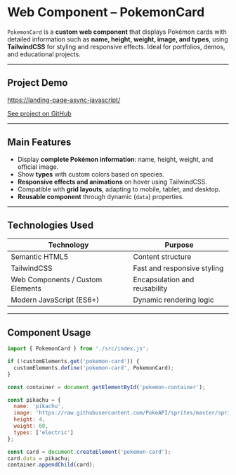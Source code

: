 # Web Component – PokemonCard

`PokemonCard` is a **custom web component** that displays Pokémon cards with detailed information such as **name, height, weight, image, and types**, using **TailwindCSS** for styling and responsive effects. Ideal for portfolios, demos, and educational projects.

---

## Project Demo

[https://landing-page-async-javascript/](https://landing-page-async-javascript.pablogarciajc.com/)

[See project on GitHub](https://github.com/PabloGarciaJC/landing-page-async-javascript)

---

## Main Features

- Display **complete Pokémon information**: name, height, weight, and official image.  
- Show **types** with custom colors based on species.  
- **Responsive effects and animations** on hover using TailwindCSS.  
- Compatible with **grid layouts**, adapting to mobile, tablet, and desktop.  
- **Reusable component** through dynamic (`data`) properties.  

---

## Technologies Used

| Technology | Purpose |
|------------|---------|
| Semantic HTML5 | Content structure |
| TailwindCSS | Fast and responsive styling |
| Web Components / Custom Elements | Encapsulation and reusability |
| Modern JavaScript (ES6+) | Dynamic rendering logic |

---

## Component Usage

```javascript
import { PokemonCard } from './src/index.js';

if (!customElements.get('pokemon-card')) {
  customElements.define('pokemon-card', PokemonCard);
}

const container = document.getElementById('pokemon-container');

const pikachu = {
  name: 'pikachu',
  image: 'https://raw.githubusercontent.com/PokeAPI/sprites/master/sprites/pokemon/other/official-artwork/25.png',
  height: 4,
  weight: 60,
  types: ['electric']
};

const card = document.createElement('pokemon-card');
card.data = pikachu;
container.appendChild(card);
